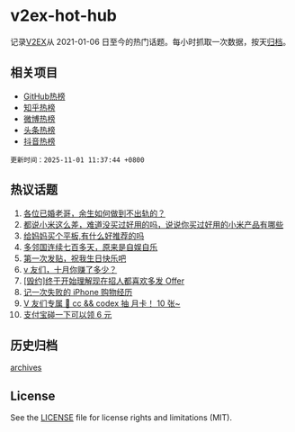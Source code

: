 # v2ex-hot-hub

 记录[V2EX](https://www.v2ex.com/)从 2021-01-06 日至今的热门话题。每小时抓取一次数据，按天[归档](archives)。
 
 ## 相关项目

- [GitHub热榜](https://github.com/lonnyzhang423/github-hot-hub)
- [知乎热榜](https://github.com/lonnyzhang423/zhihu-hot-hub)
- [微博热榜](https://github.com/lonnyzhang423/weibo-hot-hub)
- [头条热榜](https://github.com/lonnyzhang423/toutiao-hot-hub)
- [抖音热榜](https://github.com/lonnyzhang423/douyin-hot-hub)


 `更新时间：2025-11-01 11:37:44 +0800`

## 热议话题

1. [各位已婚老哥，余生如何做到不出轨的？](https://www.v2ex.com/t/1169696)
1. [都说小米这么差，难道没买过好用的吗，说说你买过好用的小米产品有哪些](https://www.v2ex.com/t/1169725)
1. [给妈妈买个平板,有什么好推荐的吗](https://www.v2ex.com/t/1169708)
1. [多邻国连续七百多天，原来是自娱自乐](https://www.v2ex.com/t/1169689)
1. [第一次发贴，祝我生日快乐吧](https://www.v2ex.com/t/1169734)
1. [v 友们，十月你赚了多少？](https://www.v2ex.com/t/1169706)
1. [[毁约]终于开始理解现在招人都喜欢多发 Offer](https://www.v2ex.com/t/1169654)
1. [记一次失败的 iPhone 购物经历](https://www.v2ex.com/t/1169679)
1. [V 友们专属 🎉 cc && codex 抽 月卡！ 10 张~](https://www.v2ex.com/t/1169752)
1. [支付宝碰一下可以领 6 元](https://www.v2ex.com/t/1169699)

## 历史归档

[archives](archives)

## License

See the [LICENSE](LICENSE) file for license rights and limitations (MIT).
